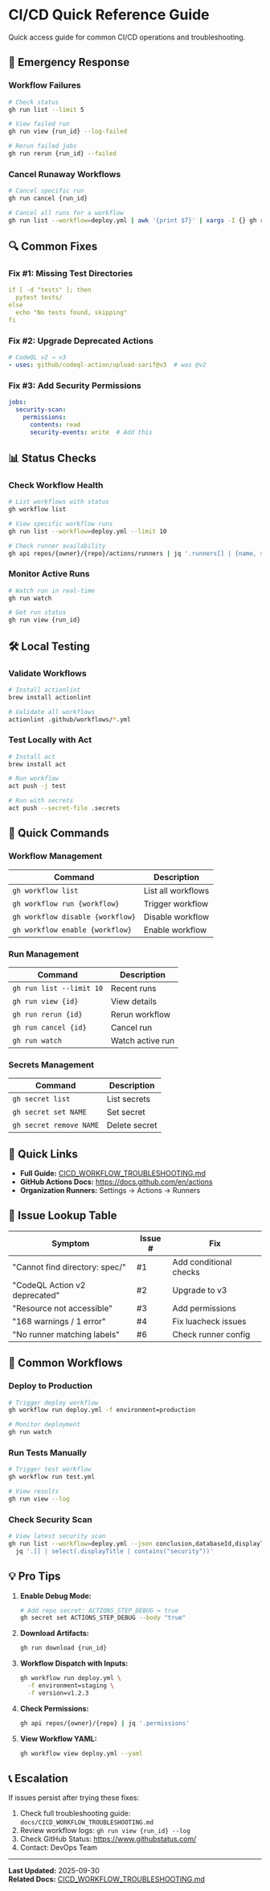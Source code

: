 # CI/CD Quick Reference Guide

Quick access guide for common CI/CD operations and troubleshooting.

## 🚨 Emergency Response

### Workflow Failures
```bash
# Check status
gh run list --limit 5

# View failed run
gh run view {run_id} --log-failed

# Rerun failed jobs
gh run rerun {run_id} --failed
```

### Cancel Runaway Workflows
```bash
# Cancel specific run
gh run cancel {run_id}

# Cancel all runs for a workflow
gh run list --workflow=deploy.yml | awk '{print $7}' | xargs -I {} gh run cancel {}
```

## 🔍 Common Fixes

### Fix #1: Missing Test Directories
```yaml
if [ -d "tests" ]; then
  pytest tests/
else
  echo "No tests found, skipping"
fi
```

### Fix #2: Upgrade Deprecated Actions
```yaml
# CodeQL v2 → v3
- uses: github/codeql-action/upload-sarif@v3  # was @v2
```

### Fix #3: Add Security Permissions
```yaml
jobs:
  security-scan:
    permissions:
      contents: read
      security-events: write  # Add this
```

## 📊 Status Checks

### Check Workflow Health
```bash
# List workflows with status
gh workflow list

# View specific workflow runs
gh run list --workflow=deploy.yml --limit 10

# Check runner availability
gh api repos/{owner}/{repo}/actions/runners | jq '.runners[] | {name, status, labels}'
```

### Monitor Active Runs
```bash
# Watch run in real-time
gh run watch

# Get run status
gh run view {run_id}
```

## 🛠️ Local Testing

### Validate Workflows
```bash
# Install actionlint
brew install actionlint

# Validate all workflows
actionlint .github/workflows/*.yml
```

### Test Locally with Act
```bash
# Install act
brew install act

# Run workflow
act push -j test

# Run with secrets
act push --secret-file .secrets
```

## 📝 Quick Commands

### Workflow Management
| Command | Description |
|---------|-------------|
| `gh workflow list` | List all workflows |
| `gh workflow run {workflow}` | Trigger workflow |
| `gh workflow disable {workflow}` | Disable workflow |
| `gh workflow enable {workflow}` | Enable workflow |

### Run Management
| Command | Description |
|---------|-------------|
| `gh run list --limit 10` | Recent runs |
| `gh run view {id}` | View details |
| `gh run rerun {id}` | Rerun workflow |
| `gh run cancel {id}` | Cancel run |
| `gh run watch` | Watch active run |

### Secrets Management
| Command | Description |
|---------|-------------|
| `gh secret list` | List secrets |
| `gh secret set NAME` | Set secret |
| `gh secret remove NAME` | Delete secret |

## 🔗 Quick Links

- **Full Guide:** [CICD_WORKFLOW_TROUBLESHOOTING.md](./CICD_WORKFLOW_TROUBLESHOOTING.md)
- **GitHub Actions Docs:** https://docs.github.com/en/actions
- **Organization Runners:** Settings → Actions → Runners

## 🎯 Issue Lookup Table

| Symptom | Issue # | Fix |
|---------|---------|-----|
| "Cannot find directory: spec/" | #1 | Add conditional checks |
| "CodeQL Action v2 deprecated" | #2 | Upgrade to v3 |
| "Resource not accessible" | #3 | Add permissions |
| "168 warnings / 1 error" | #4 | Fix luacheck issues |
| "No runner matching labels" | #6 | Check runner config |

## 🚀 Common Workflows

### Deploy to Production
```bash
# Trigger deploy workflow
gh workflow run deploy.yml -f environment=production

# Monitor deployment
gh run watch
```

### Run Tests Manually
```bash
# Trigger test workflow
gh workflow run test.yml

# View results
gh run view --log
```

### Check Security Scan
```bash
# View latest security scan
gh run list --workflow=deploy.yml --json conclusion,databaseId,displayTitle | \
  jq '.[] | select(.displayTitle | contains("security"))'
```

## 💡 Pro Tips

1. **Enable Debug Mode:**
   ```bash
   # Add repo secret: ACTIONS_STEP_DEBUG = true
   gh secret set ACTIONS_STEP_DEBUG --body "true"
   ```

2. **Download Artifacts:**
   ```bash
   gh run download {run_id}
   ```

3. **Workflow Dispatch with Inputs:**
   ```bash
   gh workflow run deploy.yml \
     -f environment=staging \
     -f version=v1.2.3
   ```

4. **Check Permissions:**
   ```bash
   gh api repos/{owner}/{repo} | jq '.permissions'
   ```

5. **View Workflow YAML:**
   ```bash
   gh workflow view deploy.yml --yaml
   ```

## 📞 Escalation

If issues persist after trying these fixes:
1. Check full troubleshooting guide: `docs/CICD_WORKFLOW_TROUBLESHOOTING.md`
2. Review workflow logs: `gh run view {run_id} --log`
3. Check GitHub Status: https://www.githubstatus.com/
4. Contact: DevOps Team

---

**Last Updated:** 2025-09-30  
**Related Docs:** [CICD_WORKFLOW_TROUBLESHOOTING.md](./CICD_WORKFLOW_TROUBLESHOOTING.md)
